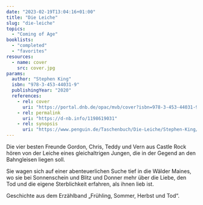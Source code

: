 ```yaml
---
date: "2023-02-19T13:04:16+01:00"
title: "Die Leiche"
slug: "die-leiche"
topics:
  - "Coming of Age"
booklists:
  - "completed"
  - "favorites"
resources:
  - name: cover
    src: cover.jpg
params:
  author: "Stephen King"
  isbn: "978-3-453-44031-9"
  publishingYear: "2020"
  references:
    - rel: cover
      uri: "https://portal.dnb.de/opac/mvb/cover?isbn=978-3-453-44031-9"
    - rel: permalink
      uri: "https://d-nb.info/1198619031"
    - rel: synopsis
      uri: "https://www.penguin.de/Taschenbuch/Die-Leiche/Stephen-King/Heyne/e560934.rhd"
---
```

Die vier besten Freunde Gordon, Chris, Teddy und Vern aus Castle Rock hören von 
der Leiche eines gleichaltrigen Jungen, die in der Gegend an den Bahngleisen 
liegen soll.

Sie wagen sich auf einer abenteuerlichen Suche tief in die Wälder Maines, wo sie 
bei Sonnenschein und Blitz und Donner mehr über die Liebe, den Tod und die 
eigene Sterblichkeit erfahren, als ihnen lieb ist.

Geschichte aus dem Erzählband „Frühling, Sommer, Herbst und Tod“.
